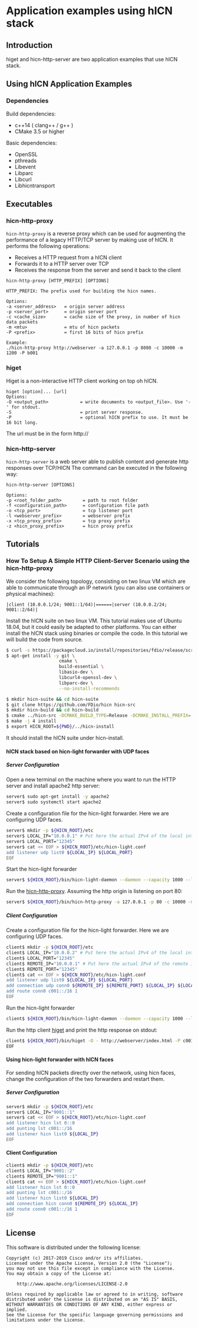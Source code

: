 Application examples using hICN stack
==================

## Introduction ##

higet and hicn-http-server are two application examples that use hICN stack.

## Using hICN Application Examples ##

### Dependencies ###

Build dependencies:

- c++14 ( clang++ / g++ )
- CMake 3.5 or higher

Basic dependencies:

- OpenSSL
- pthreads
- Libevent
- Libparc
- Libcurl
- Libhicntransport

## Executables ##

### hicn-http-proxy ###

`hicn-http-proxy` is a reverse proxy which can be used for augmenting the performance of a legacy HTTP/TCP server
by making use of hICN. It performs the following operations:

- Receives a HTTP request from a hICN client
- Forwards it to a HTTP server over TCP
- Receives the response from the server and send it back to the client

```
hicn-http-proxy [HTTP_PREFIX] [OPTIONS]

HTTP_PREFIX: The prefix used for building the hicn names.

Options:
-a <server_address>   = origin server address
-p <server_port>      = origin server port
-c <cache_size>       = cache size of the proxy, in number of hicn data packets
-m <mtu>              = mtu of hicn packets
-P <prefix>           = first 16 bits of hicn prefix

Example:
./hicn-http-proxy http://webserver -a 127.0.0.1 -p 8080 -c 10000 -m 1200 -P b001
```


### higet ###

Higet is a non-interactive HTTP client working on top oh hICN.

```
higet [option]... [url]
Options:
-O <output_path>            = write documents to <output_file>. Use '-' for stdout.
-S                          = print server response.
-P                          = optional hICN prefix to use. It must be 16 bit long.
```

The url must be in the form http://

### hicn-http-server ###

`hicn-http-server` is a web server able to publish content and generate http responses over TCP/HICN
The command can be executed in the following way:

```
hicn-http-server [OPTIONS]

Options:
-p <root_folder_path>        = path to root folder
-f <configuration_path>      = configuration file path
-o <tcp_port>                = tcp listener port
-l <webserver_prefix>        = webserver prefix
-x <tcp_proxy_prefix>        = tcp proxy prefix
-z <hicn_proxy_prefix>       = hicn proxy prefix
```

## Tutorials ##

### How To Setup A Simple HTTP Client-Server Scenario using the hicn-http-proxy

We consider the following topology, consisting on two linux VM which are able to communicate through an IP network (you can also use containers or physical machines):

```
|client (10.0.0.1/24; 9001::1/64)|======|server (10.0.0.2/24; 9001::2/64)|
```

Install the hICN suite on two linux VM. This tutorial makes use of Ubuntu 18.04, but it could easily be adapted to other platforms.
You can either install the hICN stack using binaries or compile the code. In this tutorial we will build the code from source.

```bash
$ curl -s https://packagecloud.io/install/repositories/fdio/release/script.deb.sh | sudo bash
$ apt-get install -y git \
                    cmake \
                    build-essential \
                    libasio-dev \
                    libcurl4-openssl-dev \
                    libparc-dev \
                    --no-install-recommends

$ mkdir hicn-suite && cd hicn-suite
$ git clone https://github.com/FDio/hicn hicn-src
$ mkdir hicn-build && cd hicn-build
$ cmake ../hicn-src -DCMAKE_BUILD_TYPE=Release -DCMAKE_INSTALL_PREFIX=../hicn-install -DBUILD_APPS=ON
$ make -j 4 install
$ export HICN_ROOT=${PWD}/../hicn-install
```

It should install the hICN suite under hicn-install.

#### hICN stack based on hicn-light forwarder with UDP faces

##### Server Configuration

Open a new terminal on the machine where you want to run the HTTP server and install apache2 http server:

```bash
server$ sudo apt-get install -y apache2
server$ sudo systemctl start apache2
```

Create a configuration file for the hicn-light forwarder. Here we are configuring UDP faces.

```bash
server$ mkdir -p ${HICN_ROOT}/etc
server$ LOCAL_IP="10.0.0.1" # Put here the actual IPv4 of the local interface
server$ LOCAL_PORT="12345"
server$ cat << EOF > ${HICN_ROOT}/etc/hicn-light.conf
add listener udp list0 ${LOCAL_IP} ${LOCAL_PORT}
EOF
```

Start the hicn-light forwarder

```bash
server$ ${HICN_ROOT}/bin/hicn-light-daemon --daemon --capacity 1000 --log-file ${HICN_ROOT}/hicn-light.log --config ${HICN_ROOT}/etc/hicn-light.conf
```

Run the [hicn-http-proxy](#hicn-http-proxy). Assuming the http origin is listening on port 80:

```bash
server$ ${HICN_ROOT}/bin/hicn-http-proxy -a 127.0.0.1 -p 80 -c 10000 -m 1200 -P c001 http://webserver
```

##### Client Configuration

Create a configuration file for the hicn-light forwarder. Here we are configuring UDP faces.

```bash
client$ mkdir -p ${HICN_ROOT}/etc
client$ LOCAL_IP="10.0.0.2" # Put here the actual IPv4 of the local interface
client$ LOCAL_PORT="12345"
client$ REMOTE_IP="10.0.0.1" # Put here the actual IPv4 of the remote interface
client$ REMOTE_PORT="12345"
client$ cat << EOF > ${HICN_ROOT}/etc/hicn-light.conf
add listener udp list0 ${LOCAL_IP} ${LOCAL_PORT}
add connection udp conn0 ${REMOTE_IP} ${REMOTE_PORT} ${LOCAL_IP} ${LOCAL_PORT}
add route conn0 c001::/16 1
EOF
```

Run the hicn-light forwarder

```bash
client$ ${HICN_ROOT}/bin/hicn-light-daemon --daemon --capacity 1000 --log-file ${HICN_ROOT}/hicn-light.log --config ${HICN_ROOT}/etc/hicn-light.conf
```

Run the http client [higet](#higet) and print the http response on stdout:

```bash
client$ ${HICN_ROOT}/bin/higet -O - http://webserver/index.html -P c001
EOF
```

#### Using hicn-light forwarder with hICN faces

For sending hICN packets directly over the network, using hicn faces, change the configuration of the two forwarders and restart them.

##### Server Configuration

```bash
server$ mkdir -p ${HICN_ROOT}/etc
server$ LOCAL_IP="9001::1"
server$ cat << EOF > ${HICN_ROOT}/etc/hicn-light.conf
add listener hicn lst 0::0
add punting lst c001::/16
add listener hicn list0 ${LOCAL_IP}
EOF
```

#### Client Configuration

```bash
client$ mkdir -p ${HICN_ROOT}/etc
client$ LOCAL_IP="9001::2"
client$ REMOTE_IP="9001::1"
client$ cat << EOF > ${HICN_ROOT}/etc/hicn-light.conf
add listener hicn lst 0::0
add punting lst c001::/16
add listener hicn list0 ${LOCAL_IP}
add connection hicn conn0 ${REMOTE_IP} ${LOCAL_IP}
add route conn0 c001::/16 1
EOF
```

## License ##

This software is distributed under the following license:

```
Copyright (c) 2017-2019 Cisco and/or its affiliates.
Licensed under the Apache License, Version 2.0 (the "License");
you may not use this file except in compliance with the License.
You may obtain a copy of the License at:

    http://www.apache.org/licenses/LICENSE-2.0

Unless required by applicable law or agreed to in writing, software
distributed under the License is distributed on an "AS IS" BASIS,
WITHOUT WARRANTIES OR CONDITIONS OF ANY KIND, either express or implied.
See the License for the specific language governing permissions and
limitations under the License.
```
